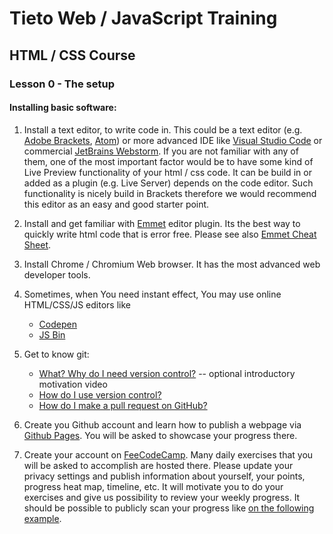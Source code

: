 # Tieto Web / JavaScript Training

## HTML / CSS Course
### Lesson 0 - The setup

#### Installing basic software:
1. Install a text editor, to write code in. This could be a text editor (e.g. [Adobe Brackets](http://brackets.io/), 
[Atom](https://atom.io/)) or more advanced IDE like 
[Visual Studio Code](https://code.visualstudio.com/) or commercial [JetBrains Webstorm](https://www.jetbrains.com/webstorm/).
    If you are not familiar with any of them, one of the most important factor would be to have some kind of Live Preview functionality of your html / css code. It can be build in or added as a plugin (e.g. Live Server) depends on the code editor. Such functionality is nicely build in Brackets therefore we would recommend this editor as an easy and good starter point. 
2. Install and get familiar with [Emmet](https://emmet.io/) editor plugin. Its the best way to quickly write html code that is error free. Please see also [Emmet Cheat Sheet](https://docs.emmet.io/cheat-sheet/).
    
3. Install Chrome / Chromium Web browser. It has the most advanced web developer tools.
4. Sometimes, when You need instant effect, You may use online HTML/CSS/JS editors like
   - [Codepen](http://codepen.io/)
   - [JS Bin](https://jsbin.com/)
5. Get to know git:
    - [What? Why do I need version control?](https://git-scm.com/videos) -- optional introductory motivation video
    - [How do I use version control?](https://www.youtube.com/watch?v=SWYqp7iY_Tc)
    - [How do I make a pull request on GitHub?](https://www.youtube.com/watch?v=FQsBmnZvBdc)
6. Create you Github account and learn how to publish a webpage via [Github Pages](https://pages.github.com/). You will be asked to showcase your progress there. 
7. Create your account on [FeeCodeCamp](https://www.freecodecamp.org/). Many daily exercises that you will be asked to accomplish are hosted there. Please update your privacy settings and publish information about yourself, your points, progress heat map, timeline, etc. It will motivate you to do your exercises and give us possibility to review your weekly progress. It should be possible to publicly scan your progress like [on the following example](./freecodecamp-progress-example.png).
